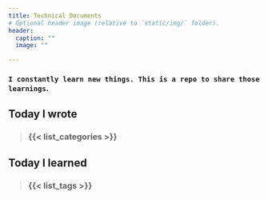 ```yaml
---
title: Technical Documents
# Optional header image (relative to `static/img/` folder).
header:
  caption: ""
  image: ""

---
```



### `I constantly learn new things. This is a repo to share those learnings`. 

## Today I wrote

> ### {{< list_categories >}}


## Today I learned

> ### {{< list_tags >}}





